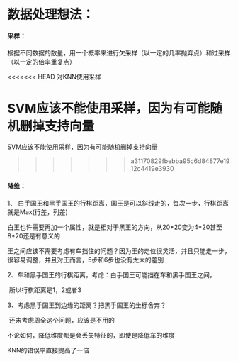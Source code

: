# 数据处理想法：

#### 采样：

根据不同数据的数量，用一个概率来进行欠采样（以一定的几率抛弃点）和过采样（以一定的倍率重复点）

<<<<<<< HEAD
对KNN使用采样

SVM应该不能使用采样，因为有可能随机删掉支持向量
=======
SVM应该不能使用采样，因为有可能随机删掉支持向量
>>>>>>> a31170829fbebba95c6d84877e1912c4419e3930

#### 降维：

1、 白手国王和黑手国王的行棋距离，国王是可以斜线走的，每次一步，行棋距离就是Max(行差，列差)

​	白王也许需要再加一个属性，就是相对于黑王的方向，从20\*20变为4\*20甚至8\*20还是有意义的

​	王之间应该不需要考虑有车挡住的问题？因为王的走位很灵活，并且只能走一步，很容易调整，并且对王而言，5步和6步也没有太大的差别

2、车和黑手国王的行棋距离，考虑：白手国王可能挡在车和黑手国王之间，

​	所以行棋距离是1，2或者3

3、考虑黑手国王到边缘的距离？把黑手国王的坐标舍弃？

​	还未考虑周全这个问题，应该是不用的





不论如何，降低维度都是会丢失特征的，即使是降低车的维度



KNN的错误率直接提高了一倍